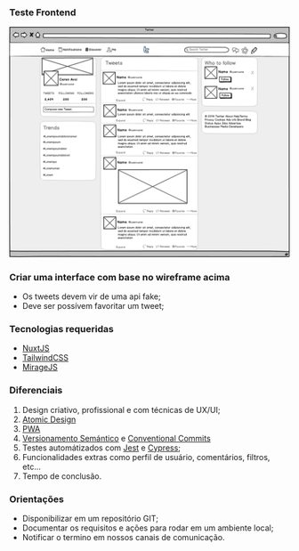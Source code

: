 ### Teste Frontend

![Alt text](twitter-wireframe.jpg?raw=true "Clone Twitter")

### Criar uma interface com base no wireframe acima

 - Os tweets devem vir de uma api fake;
 - Deve ser possívem favoritar um tweet;
 
### Tecnologias requeridas

 - [NuxtJS](https://nuxtjs.org)
 - [TailwindCSS](https://tailwindcss.com)
 - [MirageJS](https://miragejs.com)

### Diferenciais

1. Design criativo, profissional e com técnicas de UX/UI;
2. [Atomic Design](https://atomicdesign.bradfrost.com)
3. [PWA](https://pt.wikipedia.org/wiki/Progressive_web_app)
4. [Versionamento Semántico](https://semver.org/lang/pt-BR) e [Conventional Commits](https://www.conventionalcommits.org/pt-br/v1.0.0)
5. Testes automátizados com [Jest](https://jestjs.io/pt-BR) e [Cypress](https://www.cypress.io);
6. Funcionalidades extras como perfil de usuário, comentários, filtros, etc...
7. Tempo de conclusão.

### Orientações

 - Disponibilizar em um repositório GIT;
 - Documentar os requisitos e ações para rodar em um ambiente local;
 - Notificar o termino em nossos canais de comunicação.
